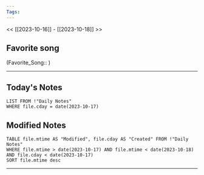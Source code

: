 ```yaml
---
Tags:
---
```

<< [[2023-10-16]] - [[2023-10-18]] >>
## Favorite song
(Favorite_Song:: )

___
## Today's Notes
```dataview
LIST FROM !"Daily Notes"
WHERE file.cday = date(2023-10-17)
```
## Modified Notes
```dataview
TABLE file.mtime AS "Modified", file.cday AS "Created" FROM !"Daily Notes" 
WHERE file.mtime > date(2023-10-17) AND file.mtime < date(2023-10-18) AND file.cday < date(2023-10-17)
SORT file.mtime desc
```
___
